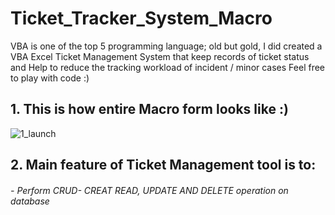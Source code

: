 # Ticket_Tracker_System_Macro
VBA is one of the top 5 programming language; old but gold, I did created a VBA Excel Ticket Management System that keep records of ticket status and Help to reduce the tracking workload of incident / minor cases
Feel free to play with code :)

## 1. This is how entire Macro form looks like :)



![1_launch](https://user-images.githubusercontent.com/28630022/126445819-bfe01919-f5d2-451c-b1cc-85db09422f5c.gif)


## 2. Main feature of Ticket Management tool is to:

###### - Perform CRUD- CREAT READ, UPDATE AND DELETE operation on database




